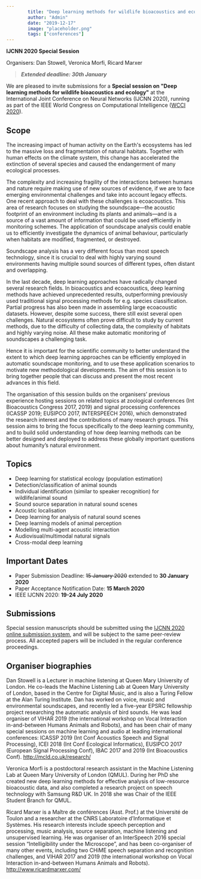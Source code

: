 ```yaml
---
        title: "Deep learning methods for wildlife bioacoustics and ecology"
        author: "Admin"
        date: "2019-12-17"
        image: "placeholder.png"
        tags: ["conferences"]
---
```

    

**IJCNN 2020 Special Session**

Organisers: Dan Stowell, Veronica Morfi, Ricard Marxer

> ***Extended deadline: 30th January***

We are pleased to invite submissions for a **Special session on "Deep learning methods for wildlife bioacoustics and ecology"** at the International Joint Conference on Neural Networks (IJCNN 2020), running as part of the IEEE World Congress on Computational Intelligence ([WCCI 2020](https://wcci2020.org/)).

## Scope

The increasing impact of human activity on the Earth's ecosystems has led to the massive loss and fragmentation of natural habitats. Together with human effects on the climate system, this change has accelerated the extinction of several species and caused the endangerment of many ecological processes. 

The complexity and increasing fragility of the interactions between humans and nature require making use of new sources of evidence, if we are to face emerging environmental challenges and take into account legacy effects. One recent approach to deal with these challenges is ecoacoustics. This area of research focuses on studying the soundscape—the acoustic footprint of an environment including its plants and animals—and is a source of a vast amount of information that could be used efficiently in monitoring schemes. The application of soundscape analysis could enable us to efficiently investigate the dynamics of animal behaviour, particularly when habitats are modified, fragmented, or destroyed.

Soundscape analysis has a very different focus than most speech technology, since it is crucial to deal with highly varying sound environments having multiple sound sources of different types, often distant and overlapping.

In the last decade, deep learning approaches have radically changed several research fields. In bioacoustics and ecoacoustics, deep learning methods have achieved unprecedented results, outperforming previously used traditional signal processing methods for e.g. species classification. Partial progress has also been made in assembling large ecoacoustic datasets. However, despite some success, there still exist several open challenges. Natural ecosystems often prove difficult to study by current methods, due to the difficulty of collecting data, the complexity of habitats and highly varying noise. All these make automatic monitoring of soundscapes a challenging task.

Hence it is important for the scientific community to better understand the extent to which deep learning approaches can be efficiently employed in automatic soundscape monitoring, and to use these application scenarios to motivate new methodological developments. The aim of this session is to bring together people that can discuss and present the most recent advances in this field. 

The organisation of this session builds on the organisers’ previous experience hosting sessions on related topics at zoological conferences (Int Bioacoustics Congress 2017, 2019) and signal processing conferences (ICASSP 2019; EUSIPCO 2017, INTERSPEECH 2016), which demonstrated the research interest and the contributions of many research groups. This session aims to bring the focus specifically to the deep learning community, and to build solid understanding of how deep learning methods can be better designed and deployed to address these globally important questions about humanity’s natural environment.

## Topics

* Deep learning for statistical ecology (population estimation)
* Detection/classification of animal sounds
* Individual identification (similar to speaker recognition) for wildlife/animal sound
* Sound source separation in natural sound scenes
* Acoustic localisation
* Deep learning for analysis of natural sound scenes
* Deep learning models of animal perception
* Modelling multi-agent acoustic interaction
* Audiovisual/multimodal natural signals
* Cross-modal deep learning

## Important Dates

* Paper Submission Deadline: ~~15 January 2020~~ extended to **30 January 2020**
* Paper Acceptance Notification Date: **15 March 2020**
* IEEE IJCNN 2020: **19-24 July 2020**

## Submissions

Special session manuscripts should be submitted using the [IJCNN 2020 online submission system](https://wcci2020.org/submissions/), and will be subject to the same peer-review process. All accepted papers will be included in the regular conference proceedings.

## Organiser biographies

Dan Stowell is a Lecturer in machine listening at Queen Mary University of London. He co-leads the Machine Listening Lab at Queen Mary University of London, based in the Centre for Digital Music, and is also a Turing Fellow at the Alan Turing Institute. Dan has worked on voice, music and environmental soundscapes, and recently led a five-year EPSRC fellowship project researching the automatic analysis of bird sounds. He was lead organiser of VIHAR 2019 (the international workshop on Vocal Interaction in-and-between Humans Animals and Robots), and has been chair of many special sessions on machine learning and audio at leading international conferences: ICASSP 2019 (Int Conf Acoustics Speech and Signal Processing), ICEI 2018 (Int Conf Ecological Informatics), EUSIPCO 2017 (European Signal Processing Conf), IBAC 2017 and 2019 (Int Bioacoustics Conf).
http://mcld.co.uk/research/ 

Veronica Morfi is a postdoctoral research assistant in the Machine Listening Lab at Queen Mary University of London (QMUL). During her PhD she created new deep learning methods for effective analysis of low-resource bioacoustic data, and also completed a research project on speech technology with Samsung R&D UK. In 2018 she was Chair of the IEEE Student Branch for QMUL.

Ricard Marxer is a Maître de conférences (Asst. Prof.) at the Université de Toulon and a researcher at the CNRS Laboratoire d’Informatique et Systèmes. His research interests include speech perception and processing, music analysis, source separation, machine listening and unsupervised learning. He was organiser of an InterSpeech 2016 special session “Intelligibility under the Microscope”, and has been co-organiser of many other events, including two CHiME speech separation and recognition challenges, and VIHAR 2017 and 2019 (the international workshop on Vocal Interaction in-and-between Humans Animals and Robots).
http://www.ricardmarxer.com/ 
